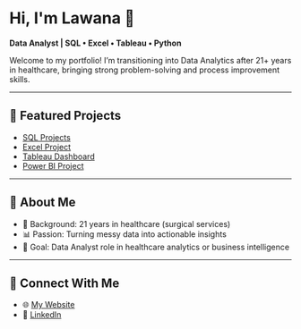 # Hi, I'm Lawana 👋
**Data Analyst | SQL • Excel • Tableau • Python**

Welcome to my portfolio! I’m transitioning into Data Analytics after 21+ years in healthcare, bringing strong problem-solving and process improvement skills.

---

## 🔹 Featured Projects
- [SQL Projects](https://github.com/LawanaTheAnalyst/sql-projects)  
- [Excel Project](https://github.com/LawanaTheAnalyst/excel-project)  
- [Tableau Dashboard](https://github.com/LawanaTheAnalyst/tableau-project)  
- [Power BI Project](https://github.com/LawanaTheAnalyst/power-bi-project)  

---

## 🔹 About Me
- 🏥 Background: 21 years in healthcare (surgical services)  
- 📊 Passion: Turning messy data into actionable insights  
- 🌟 Goal: Data Analyst role in healthcare analytics or business intelligence  

---

## 🔹 Connect With Me
- 🌐 [My Website](https://yourwebsite.com)  
- 💼 [LinkedIn](https://www.linkedin.com/in/lawana-robinson)  
